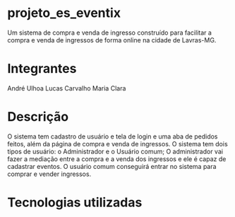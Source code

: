 # projeto_es_eventix
Um sistema de compra e venda de ingresso construído para facilitar a compra e venda de ingressos de forma online na cidade de Lavras-MG.

# Integrantes
André Ulhoa
Lucas Carvalho
Maria Clara

# Descrição
O sistema tem cadastro de usuário e tela de login e uma aba de pedidos feitos, além da página de compra e venda de ingressos. O sistema tem dois tipos de usuário: o Administrador e o Usuário comum; O administrador vai fazer a mediação entre a compra e a venda dos ingressos e ele é capaz de cadastrar eventos. O usuário comum conseguirá entrar no sistema para comprar e vender ingressos.

# Tecnologias utilizadas

